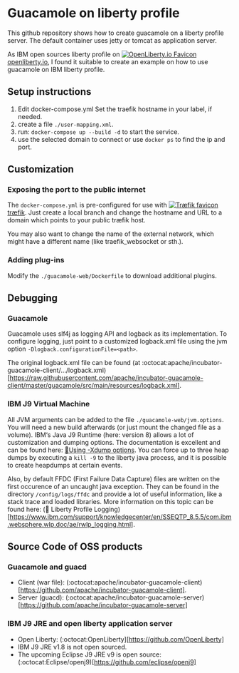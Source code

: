 # Guacamole on liberty profile

This github repository shows how to create guacamole on a liberty profile
server. The default container uses jetty or tomcat as application server.

As IBM open sources liberty profile on
[![OpenLiberty.io Favicon](https://openliberty.io/favicon.io)openliberty.io](https://openliberty.io), I found it suitable to create an
example on how to use guacamole on IBM liberty profile.

## Setup instructions

1. Edit docker-compose.yml Set the traefik hostname in your label, if needed.
1. create a file `./user-mapping.xml`.
1. run: `docker-compose up --build -d` to start the service.
1. use the selected domain to connect or use `docker ps` to find the ip and
   port.

## Customization

### Exposing the port to the public internet
   
The `docker-compose.yml` is pre-configured for use with
[![Træfik favicon](https://traefik.io/favicon.ico)træfik](https://traefik.io/).  Just create a local branch and change the
hostname and URL to a domain which points to your public træfik host.

You may also want to change the name of the external network, which might have
a different name (like traefik\_websocket or sth.).

### Adding plug-ins

Modify the `./guacamole-web/Dockerfile` to download additional plugins.


## Debugging

### Guacamole

Guacamole uses slf4j as logging API and logback as its implementation.  To
configure logging, just point to a customized logback.xml file using the jvm
option `-Dlogback.configurationFile=<path>`.

The original logback.xml file can be found
(at :octocat:apache/incubator-guacamole-client/…/logback.xml)[https://raw.githubusercontent.com/apache/incubator-guacamole-client/master/guacamole/src/main/resources/logback.xml].


### IBM J9 Virtual Machine

All JVM arguments can be added to the file `./guacamole-web/jvm.options`. You
will need a new build afterwards (or just mount the changed file as a volume).
IBM‘s Java J9 Runtime (here: version 8) allows a lot of customization and
dumping options.  The documentation is excellent and can be found here:
[:link:Using -Xdump options](https://www.ibm.com/support/knowledgecenter/en/SSYKE2_8.0.0/com.ibm.java.lnx.80.doc/diag/tools/dumpagents_syntax.html).
You can force up to three heap dumps by executing a `kill -9` to the liberty
java process, and it is possible to create heapdumps at certain events.

Also, by default FFDC (First Failure Data Capture) files are written on the
first occurence of an uncaught java exception. They can be found in the
directory `/config/logs/ffdc` and provide a lot of useful information, like a
stack trace and loaded libraries. More information on this topic can be found
here: (:link: Liberty Profile
    Logging)[https://www.ibm.com/support/knowledgecenter/en/SSEQTP_8.5.5/com.ibm.websphere.wlp.doc/ae/rwlp_logging.html].


## Source Code of OSS products

### Guacamole and guacd

* Client (war file): (:octocat:apache/incubator-guacamole-client)[https://github.com/apache/incubator-guacamole-client].
* Server (guacd): (:octocat:apache/incubator-guacamole-server)[https://github.com/apache/incubator-guacamole-server]

### IBM J9 JRE and open liberty application server

* Open Liberty: (:octocat:OpenLiberty][https://github.com/OpenLiberty]
* IBM J9 JRE v1.8 is not open sourced.
* The upcoming Eclipse J9 JRE v9 is open source: (:octocat:Eclipse/openj9)[https://github.com/eclipse/openj9]

